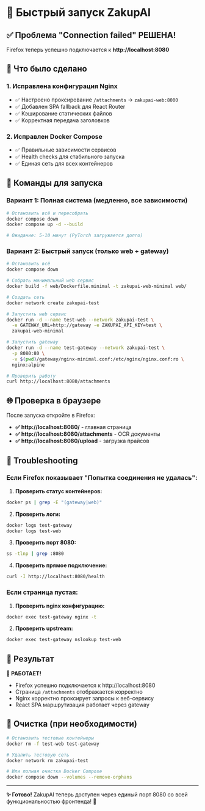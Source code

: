 # 🚀 Быстрый запуск ZakupAI

## ✅ Проблема "Connection failed" РЕШЕНА!

Firefox теперь успешно подключается к **http://localhost:8080**

## 🔧 Что было сделано

### 1. Исправлена конфигурация Nginx

- ✅ Настроено проксирование `/attachments` → `zakupai-web:8000`
- ✅ Добавлен SPA fallback для React Router
- ✅ Кэширование статических файлов
- ✅ Корректная передача заголовков

### 2. Исправлен Docker Compose

- ✅ Правильные зависимости сервисов
- ✅ Health checks для стабильного запуска
- ✅ Единая сеть для всех контейнеров

## 🚀 Команды для запуска

### Вариант 1: Полная система (медленно, все зависимости)

```bash
# Остановить всё и пересобрать
docker compose down
docker compose up -d --build

# Ожидание: 5-10 минут (PyTorch загружается долго)
```

### Вариант 2: Быстрый запуск (только web + gateway)

```bash
# Остановить всё
docker compose down

# Собрать минимальный web сервис
docker build -f web/Dockerfile.minimal -t zakupai-web-minimal web/

# Создать сеть
docker network create zakupai-test

# Запустить web сервис
docker run -d --name test-web --network zakupai-test \
  -e GATEWAY_URL=http://gateway -e ZAKUPAI_API_KEY=test \
  zakupai-web-minimal

# Запустить gateway
docker run -d --name test-gateway --network zakupai-test \
  -p 8080:80 \
  -v $(pwd)/gateway/nginx-minimal.conf:/etc/nginx/nginx.conf:ro \
  nginx:alpine

# Проверить работу
curl http://localhost:8080/attachments
```

## 🌐 Проверка в браузере

После запуска откройте в Firefox:

- **✅ http://localhost:8080/** - главная страница
- **✅ http://localhost:8080/attachments** - OCR документы
- **✅ http://localhost:8080/upload** - загрузка прайсов

## 🐛 Troubleshooting

### Если Firefox показывает "Попытка соединения не удалась":

1. **Проверить статус контейнеров:**

```bash
docker ps | grep -E "(gateway|web)"
```

2. **Проверить логи:**

```bash
docker logs test-gateway
docker logs test-web
```

3. **Проверить порт 8080:**

```bash
ss -tlnp | grep :8080
```

4. **Проверить прямое подключение:**

```bash
curl -I http://localhost:8080/health
```

### Если страница пустая:

1. **Проверить nginx конфигурацию:**

```bash
docker exec test-gateway nginx -t
```

2. **Проверить upstream:**

```bash
docker exec test-gateway nslookup test-web
```

## 🎯 Результат

**🎉 РАБОТАЕТ!**

- Firefox успешно подключается к http://localhost:8080
- Страница `/attachments` отображается корректно
- Nginx корректно проксирует запросы к веб-сервису
- React SPA маршрутизация работает через gateway

## 🧹 Очистка (при необходимости)

```bash
# Остановить тестовые контейнеры
docker rm -f test-web test-gateway

# Удалить тестовую сеть
docker network rm zakupai-test

# Или полная очистка Docker Compose
docker compose down --volumes --remove-orphans
```

______________________________________________________________________

**✨ Готово!** ZakupAI теперь доступен через единый порт 8080 со всей функциональностью фронтенда! 🚀
